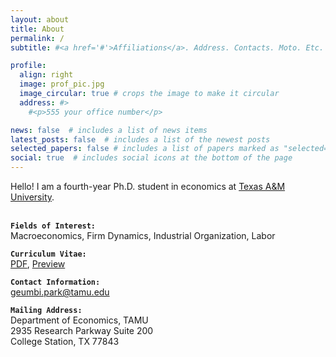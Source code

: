 ```yaml
---
layout: about
title: About
permalink: /
subtitle: #<a href='#'>Affiliations</a>. Address. Contacts. Moto. Etc.

profile:
  align: right
  image: prof_pic.jpg
  image_circular: true # crops the image to make it circular
  address: #>
    #<p>555 your office number</p>

news: false  # includes a list of news items
latest_posts: false  # includes a list of the newest posts
selected_papers: false # includes a list of papers marked as "selected={true}"
social: true  # includes social icons at the bottom of the page
---
```


Hello! I am a fourth-year Ph.D. student in economics at [Texas A&M University](https://liberalarts.tamu.edu/economics/).  <br><br>


<b>`Fields of Interest:`</b><br>
Macroeconomics, Firm Dynamics, Industrial Organization, Labor 

<b>`Curriculum Vitae:`</b><br>
[PDF](https://geumbipark.github.io/assets/pdf/Geumbi_Park_CV_July2023.pdf), [Preview](/cv/)

<b>`Contact Information:`</b><br>
[geumbi.park@tamu.edu](mailto:geumbi.park@tamu.edu)

<b>`Mailing Address:`</b><br>
Department of Economics, TAMU<br>
2935 Research Parkway Suite 200<br>
College Station, TX 77843



